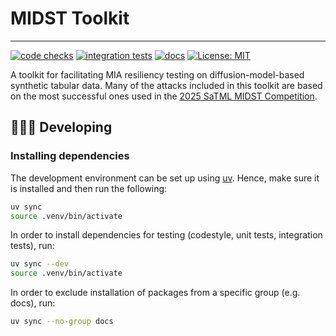 # MIDST Toolkit

----------------------------------------------------------------------------------------

[![code checks](https://github.com/VectorInstitute/midst-toolkit/actions/workflows/code_checks.yml/badge.svg)](https://github.com/VectorInstitute/midst-toolkit/actions/workflows/code_checks.yml)
[![integration tests](https://github.com/VectorInstitute/midst-toolkit/actions/workflows/integration_tests.yml/badge.svg)](https://github.com/VectorInstitute/midst-toolkit/actions/workflows/integration_tests.yml)
[![docs](https://github.com/VectorInstitute/midst-toolkit/actions/workflows/docs.yml/badge.svg)](https://github.com/VectorInstitute/midst-toolkit/actions/workflows/docs.yml)
[![License: MIT](https://img.shields.io/badge/License-MIT-yellow.svg)](https://opensource.org/licenses/MIT)

A toolkit for facilitating MIA resiliency testing on diffusion-model-based synthetic tabular data. Many of the attacks
included in this toolkit are based on the most successful ones used in the
[2025 SaTML MIDST Competition](https://vectorinstitute.github.io/MIDST/).

## 🧑🏿‍💻 Developing

### Installing dependencies

The development environment can be set up using [uv](https://github.com/astral-sh/uv?tab=readme-ov-file#installation).
Hence, make sure it is installed and then run the following:

```bash
uv sync
source .venv/bin/activate
```

In order to install dependencies for testing (codestyle, unit tests, integration tests),
run:

```bash
uv sync --dev
source .venv/bin/activate
```

In order to exclude installation of packages from a specific group (e.g. docs),
run:

```bash
uv sync --no-group docs
```
